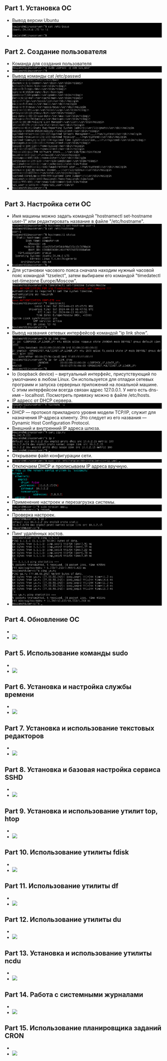 ## Part 1. Установка ОС
* Вывод версии Ubuntu
* ![Вывод версии Ubuntu](./screenshots/img_1.png)

## Part 2. Создание пользователя
* Команда для создания пользователя
* ![Команда для создания пользователя](./screenshots/img_2.1.png)
* Вывод команды cat /etc/passwd
* ![Вывод команды cat /etc/passwd](./screenshots/img_2.2.png)

## Part 3. Настройка сети ОС
* Имя машины можно задать командой "hostnamectl set-hostname user-1"  или редактировать название в файле "/etc/hostname".
* ![](./screenshots/img_3.1.png)
* Для установки часового пояса сначала находим нужный часовой пояс командой "tzselect", затем выбираем его командой "timedatectl set-timezone Europe/Moscow".
* ![](./screenshots/img_3.2.png)
* Вывод названия сетевых интерфейсоф командой "ip link show".
* ![](./screenshots/img_3.3.png)
* lo (loopback device) – виртуальный интерфейс, присутствующий по умолчанию в любом Linux. Он используется для отладки сетевых программ и запуска серверных приложений на локальной машине. С этим интерфейсом всегда связан адрес 127.0.0.1. У него есть dns-имя – localhost. Посмотреть привязку можно в файле /etc/hosts.
* IP адресс от DHCP сервера.
* ![](./screenshots/img_3.4.png)
* DHCP — протокол прикладного уровня модели TCP/IP, служит для назначения IP-адреса клиенту. Это следует из его названия — Dynamic Host Configuration Protocol.
* Внешний и внутренний IP  адреса шлюза.
* ![](./screenshots/img_3.5.png)
* Открываем файл конфигурации сети.
* ![](./screenshots/img_3.6.png)
* Отключаем DHCP и прописываем IP адреса вручную.
* ![](./screenshots/img_3.7.png)
* Применение настроек и перезагрузка системы.
* ![](./screenshots/img_3.8.png)
* Проверка настроек.
* ![](./screenshots/img_3.9.png)
* Пинг удалённых хостов.
* ![](./screenshots/img_3.10.png)

## Part 4. Обновление ОС
* 
* ![](./screenshots/img_.png)

## Part 5. Использование команды  sudo
* 
* ![](./screenshots/img_.png)

## Part 6. Установка и настройка службы времени
* 
* ![](./screenshots/img_.png)

## Part 7. Установка и использование текстовых редакторов
* 
* ![](./screenshots/img_.png)

## Part 8. Установка и базовая настройка сервиса SSHD
* 
* ![](./screenshots/img_.png)

## Part 9. Установка и использование утилит top, htop
* 
* ![](./screenshots/img_.png)

## Part 10. Использование утилиты fdisk
* 
* ![](./screenshots/img_.png)

## Part 11. Использование утилиты df
* 
* ![](./screenshots/img_.png)

## Part 12. Использование утилиты du
* 
* ![](./screenshots/img_.png)

## Part 13. Установка и использование утилиты ncdu
* 
* ![](./screenshots/img_.png)

## Part 14. Работа с системными журналами
* 
* ![](./screenshots/img_.png)

## Part 15. Использование планировщика заданий CRON
* 
* ![](./screenshots/img_.png)